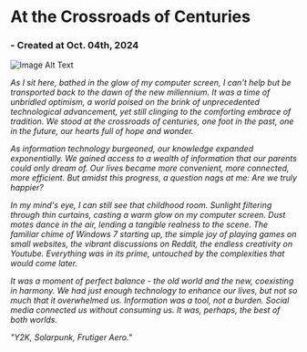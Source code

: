 # At the Crossroads of Centuries

### - Created at Oct. 04th, 2024

![Image Alt Text](https://chezeng.github.io/Media/WhatIAM/Frutiger.jpg)

*As I sit here, bathed in the glow of my computer screen, I can't help but be transported back to the dawn of the new millennium. It was a time of unbridled optimism, a world poised on the brink of unprecedented technological advancement, yet still clinging to the comforting embrace of tradition. We stood at the crossroads of centuries, one foot in the past, one in the future, our hearts full of hope and wonder.*

*As information technology burgeoned, our knowledge expanded exponentially. We gained access to a wealth of information that our parents could only dream of. Our lives became more convenient, more connected, more *efficient*. But amidst this progress, a question nags at me: Are we truly happier?*

*In my mind's eye, I can still see that childhood room. Sunlight filtering through thin curtains, casting a warm glow on my computer screen. Dust motes dance in the air, lending a tangible realness to the scene. The familiar chime of Windows 7 starting up, the simple joy of playing games on small websites, the vibrant discussions on Reddit, the endless creativity on Youtube. Everything was in its prime, untouched by the complexities that would come later.*

*It was a moment of perfect balance - the old world and the new, coexisting in harmony. We had just enough technology to enhance our lives, but not so much that it overwhelmed us. Information was a tool, not a burden. Social media connected us without consuming us. It was, perhaps, the best of both worlds.*

*"Y2K, Solarpunk, Frutiger Aero."*
